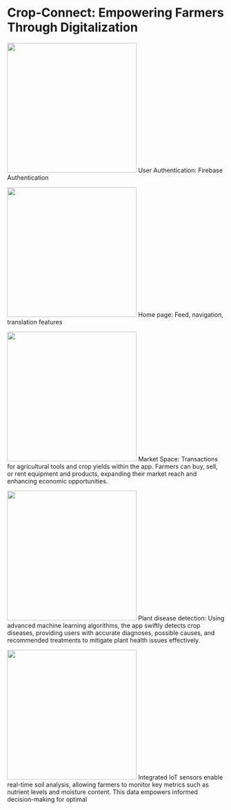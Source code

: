 # Crop-Connect: Empowering Farmers Through Digitalization

<img src="https://github.com/Bhanu0301/Crop-Connect/assets/106879319/eedd2a1d-f8d5-42fb-a058-7f02de27543f" width="300"> User Authentication: Firebase Authentication

<img src="https://github.com/Bhanu0301/Crop-Connect/assets/106879319/3a210448-b669-422b-9a9c-1caec2f59e8f" width="300"> Home page: Feed, navigation, translation features

<img src="https://github.com/Bhanu0301/Crop-Connect/assets/106879319/df964211-d7ad-46b1-8217-95d0bdf6738a" width="300"> Market Space: Transactions for agricultural tools and crop yields within the app. Farmers can buy, sell, or rent equipment and products, expanding their market reach and enhancing economic opportunities.

<img src="https://github.com/Bhanu0301/Crop-Connect/assets/106879319/b6375d41-fd64-4cb9-af0f-18426dfd4ed8" width="300"> Plant disease detection: Using advanced machine learning algorithms, the app swiftly detects crop diseases, providing users with accurate diagnoses, possible causes, and recommended treatments to mitigate plant health issues effectively.

<img src="https://github.com/Bhanu0301/Crop-Connect/assets/106879319/10a805b7-1a2f-4034-8591-b98e4ac40583" width="300"> Integrated IoT sensors enable real-time soil analysis, allowing farmers to monitor key metrics such as nutrient levels and moisture content. This data empowers informed decision-making for optimal
